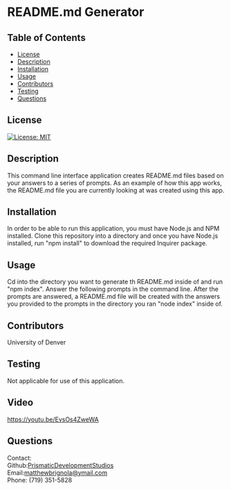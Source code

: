 # README.md Generator
    
## Table of Contents
* [License](#license)
* [Description](#description)
* [Installation](#installation)
* [Usage](#usage)
* [Contributors](#contributors)
* [Testing](#testing)
* [Questions](#questions)
## License
[![License: MIT](https://img.shields.io/badge/License-MIT-yellow.svg)](https://opensource.org/licenses/MIT)
## Description
This command line interface application creates README.md files based on your answers to a series of prompts. As an example of how this app works, the README.md file you are currently looking at was created using this app.
## Installation 
In order to be able to run this application, you must have Node.js and NPM  installed. Clone this repository into a directory and once you have Node.js installed, run "npm install" to download the required Inquirer package.
## Usage
Cd into the directory you want to generate th README.md inside of and run "npm index". Answer the following prompts in the command line. After the prompts are answered, a README.md file will be created with the answers you provided to the prompts in the directory you ran "node index" inside of.
## Contributors
University of Denver
## Testing
Not applicable for use of this application.
## Video
https://youtu.be/EvsOs4ZweWA
## Questions
Contact: <br>
Github:[PrismaticDevelopmentStudios](https://github.com/PrismaticDevelopmentStudios) <br>
Email:[matthewbrignola@ymail.com](matthewbrignola@ymail.com) <br>
Phone: (719) 351-5828
    


